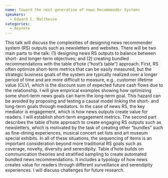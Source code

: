 ```yaml
---
name: Toward the next generation of news Recommender Systems
speakers:
  - Edward C. Malthouse
categories:
  - Keynote
---
```


This talk will discuss the complexities of designing news recommender system (RS) outputs such as newsletters and websites. There will be two main parts to the talk: (1) designing news RS outputs to balance between short- and longer-term objectives; and (2) creating bundled recommendations with the table d’hote (“host’s table”) approach. First, RS often optimize short-term metrics that can be easily measured, but the strategic business goals of the system are typically realized over a longer period of time and are more difficult to measure, e.g., customer lifetime value (CLV), which is the discount sum of expected future cash flows due to the relationship. I will give empirical examples showing how optimizing some short-term news goals can harm the long-term goal. This hazard can be avoided by proposing and testing a causal model linking the short- and long-term goals through mediators. In the case of news RS, the key mediator is engagement, which is how news outputs create value for readers. I will establish short-term engagement metrics. The second part describes the table d’hote approach to create engaging RS outputs such as newsletters, which is motivated by the task of creating other “bundles” such as fine-dining experiences, musical concert set lists and art museum special exhibits. In all of these situations, the sequencing of items is an important consideration beyond more traditional RS goals such as coverage, novelty, diversity and serendipity. Table d’hote builds on communication theories and stratified sampling to create automated bundled news recommendations. It includes a typology of how news creates value for readers through different surveillance and serendipity experiences. I will discuss challenges for future research.
